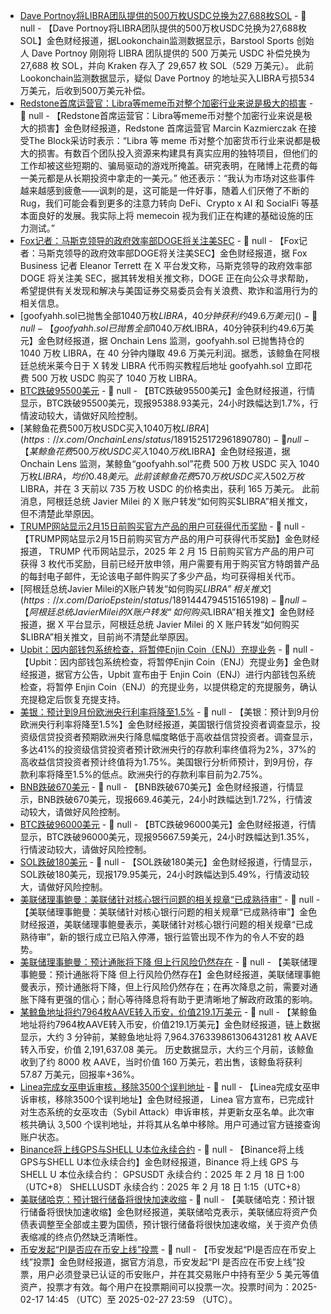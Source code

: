 - [​Dave Portnoy将LIBRA团队提供的500万枚USDC兑换为27,688枚SOL]() - 📰 null - 【​Dave Portnoy将LIBRA团队提供的500万枚USDC兑换为27,688枚SOL】金色财经报道，据Lookonchain监测数据显示，Barstool Sports 创始人 Dave Portnoy 刚刚将 LIBRA 团队提供的 500 万美元 USDC 补偿兑换为 27,688 枚 SOL，并向 Kraken 存入了 29,657 枚 SOL（529 万美元）。 
此前Lookonchain监测数据显示，疑似 Dave Portnoy 的地址买入LIBRA亏损534万美元，后收到500万美元补偿。
- [Redstone首席运营官：Libra等meme币对整个加密行业来说是极大的损害]() - 📰 null - 【Redstone首席运营官：Libra等meme币对整个加密行业来说是极大的损害】金色财经报道，Redstone 首席运营官 Marcin Kazmierczak 在接受The Block采访时表示：“Libra 等 meme 币对整个加密货币行业来说都是极大的损害。有数百个团队投入资源来构建具有真实应用的独特项目，但他们的工作却被这些短期的、骗局驱动的游戏所掩盖。研究表明，在赌博上花费的每一美元都是从长期投资中拿走的一美元。” 
他还表示：“我认为市场对这些事件越来越感到疲惫——讽刺的是，这可能是一件好事，随着人们厌倦了不断的 Rug，我们可能会看到更多的注意力转向 DeFi、Crypto x AI 和 SocialFi 等基本面良好的发展。我实际上将 memecoin 视为我们正在构建的基础设施的压力测试。”
- [Fox记者：马斯克领导的政府效率部DOGE将关注美SEC]() - 📰 null - 【Fox记者：马斯克领导的政府效率部DOGE将关注美SEC】金色财经报道，据 Fox Business 记者 Eleanor Terrett 在 X 平台发文称，马斯克领导的政府效率部 DOGE 将关注美 SEC，据其转发相关推文称，DOGE 正在向公众寻求帮助，希望提供有关发现和解决与美国证券交易委员会有关浪费、欺诈和滥用行为的相关信息。
- [goofyahh.sol已抛售全部1040万枚$LIBRA，40分钟获利约49.6万美元]() - 📰 null - 【goofyahh.sol已抛售全部1040万枚$LIBRA，40分钟获利约49.6万美元】金色财经报道，据 Onchain Lens 监测，goofyahh.sol 已抛售持仓的 1040 万枚 LIBRA，在 40 分钟内赚取 49.6 万美元利润。据悉，该鲸鱼在阿根廷总统米莱今日于 X 转发 LIBRA 代币购买教程后地址 goofyahh.sol 立即花费 500 万枚 USDC 购买了 1040 万枚 LIBRA。
- [BTC跌破95500美元]() - 📰 null - 【BTC跌破95500美元】金色财经报道，行情显示，BTC跌破95500美元，现报95388.93美元，24小时跌幅达到1.7%，行情波动较大，请做好风险控制。
- [某鲸鱼花费500万枚USDC买入1040万枚$LIBRA](https://x.com/OnchainLens/status/1891525172961890780) - 📰 null - 【某鲸鱼花费500万枚USDC买入1040万枚$LIBRA】金色财经报道，据 Onchain Lens 监测，某鲸鱼“goofyahh.sol”花费 500 万枚 USDC 买入 1040 万枚$LIBRA ，均价 0.48 美元。此前该鲸鱼花费 570 万枚 USDC 买入 502 万枚$LIBRA，并在 3 天前以 735 万枚 USDC 的价格卖出，获利 165 万美元。 
此前消息，阿根廷总统 Javier Milei 的 X 账户转发“如何购买$LIBRA”相关推文，但不清楚此举原因。
- [TRUMP网站显示2月15日前购买官方产品的用户可获得代币奖励](https://claim.gettrumpmemes.com/#who-is-eligible) - 📰 null - 【TRUMP网站显示2月15日前购买官方产品的用户可获得代币奖励】金色财经报道， TRUMP 代币网站显示，2025 年 2 月 15 日前购买官方产品的用户可获得 3 枚代币奖励，目前已经开放申领，用户需要有用于购买官方特朗普产品的每封电子邮件，无论该电子邮件购买了多少产品，均可获得相关代币。
- [阿根廷总统Javier Milei的X账户转发“如何购买$LIBRA”相关推文](https://x.com/DarioEpstein/status/1891444794515165198) - 📰 null - 【阿根廷总统Javier Milei的X账户转发“如何购买$LIBRA”相关推文】金色财经报道，据 X 平台显示，阿根廷总统 Javier Milei 的 X 账户转发“如何购买$LIBRA”相关推文，目前尚不清楚此举原因。
- [Upbit：因内部钱包系统检查，将暂停Enjin Coin（ENJ）充提业务](https://upbit.com/service_center/notice?id=4882) - 📰 null - 【Upbit：因内部钱包系统检查，将暂停Enjin Coin（ENJ）充提业务】金色财经报道，据官方公告，Upbit 宣布由于 Enjin Coin（ENJ）进行内部钱包系统检查，将暂停 Enjin Coin（ENJ）的充提业务，以提供稳定的充提服务，确认充提稳定后恢复充提支持。
- [美银：预计到9月份欧洲央行利率将降至1.5%](https://flash.jin10.com/detail/20250217234307132800) - 📰 null - 【美银：预计到9月份欧洲央行利率将降至1.5%】金色财经报道，美国银行信贷投资者调查显示，投资级信贷投资者预期欧洲央行降息幅度略低于高收益信贷投资者。调查显示，多达41%的投资级信贷投资者预计欧洲央行的存款利率终值将为2%，37%的高收益信贷投资者预计终值将为1.75%。美国银行分析师预计，到9月份，存款利率将降至1.5%的低点。欧洲央行的存款利率目前为2.75%。
- [BNB跌破670美元]() - 📰 null - 【BNB跌破670美元】金色财经报道，行情显示，BNB跌破670美元，现报669.46美元，24小时跌幅达到1.72%，行情波动较大，请做好风险控制。
- [BTC跌破96000美元]() - 📰 null - 【BTC跌破96000美元】金色财经报道，行情显示，BTC跌破96000美元，现报95667.59美元，24小时跌幅达到1.35%，行情波动较大，请做好风险控制。
- [SOL跌破180美元]() - 📰 null - 【SOL跌破180美元】金色财经报道，行情显示，SOL跌破180美元，现报179.95美元，24小时跌幅达到5.49%，行情波动较大，请做好风险控制。
- [美联储理事鲍曼：美联储针对核心银行问题的相关规章“已成熟待审”](https://www.cls.cn/detail/1945485) - 📰 null - 【美联储理事鲍曼：美联储针对核心银行问题的相关规章“已成熟待审”】金色财经报道，美联储理事鲍曼表示，美联储针对核心银行问题的相关规章“已成熟待审”，新的银行成立已陷入停滞，银行监管出现不作为的令人不安的趋势。
- [美联储理事鲍曼：预计通胀将下降 但上行风险仍然存在](https://www.cls.cn/detail/1945483) - 📰 null - 【美联储理事鲍曼：预计通胀将下降 但上行风险仍然存在】金色财经报道，美联储理事鲍曼表示，预计通胀将下降，但上行风险仍然存在；在再次降息之前，需要对通胀下降有更强的信心；耐心等待降息将有助于更清晰地了解政府政策的影响。
- [某鲸鱼地址将约7964枚AAVE转入币安，价值219.1万美元](https://etherscan.io/tx/0xe94c508e453f557537ef750ecf8cd2d14101ca351dae2e0f71ce2f51f91f291a) - 📰 null - 【某鲸鱼地址将约7964枚AAVE转入币安，价值219.1万美元】金色财经报道，链上数据显示，大约 3 分钟前，某鲸鱼地址将 7,964.376339861306431281 枚 AAVE 转入币安，价值 2,191,637.08 美元。 
历史数据显示，大约三个月前，该鲸鱼收到了约 8000 枚 AAVE，当时价值 160 万美元，若出售，该鲸鱼将获利 57.87 万美元，回报率+36%。
- [Linea完成女巫申诉审核，移除3500个误判地址](https://x.com/LineaBuild/status/1891500501315047754) - 📰 null - 【Linea完成女巫申诉审核，移除3500个误判地址】金色财经报道， Linea 官方宣布，已完成针对生态系统的女巫攻击（Sybil Attack）申诉审核，并更新女巫名单。此次审核共确认 3,500 个误判地址，并将其从名单中移除。用户可通过官方链接查询账户状态。
- [Binance将上线GPS与SHELL U本位永续合约](https://www.binance.com/en/support/announcement/11ee45a06d054e698f18fe1ed964b401) - 📰 null - 【Binance将上线GPS与SHELL U本位永续合约】金色财经报道，Binance 将上线 GPS 与 SHELL U 本位永续合约： 
GPSUSDT 永续合约：2025 年 2 月 18 日 1:00（UTC+8） 
SHELLUSDT 永续合约：2025 年 2 月 18 日 1:15（UTC+8）
- [美联储哈克：预计银行储备将很快加速收缩](https://www.cls.cn/detail/1945466) - 📰 null - 【美联储哈克：预计银行储备将很快加速收缩】金色财经报道，美联储哈克表示，美联储应将资产负债表调整至全部或主要为国债，预计银行储备将很快加速收缩，关于资产负债表缩减的终点仍然缺乏清晰性。
- [币安发起“PI是否应在币安上线”投票]() - 📰 null - 【币安发起“PI是否应在币安上线”投票】金色财经报道，据官方消息，币安发起“PI 是否应在币安上线”投票，用户必须登录已认证的币安账户，并在其交易账户中持有至少 5 美元等值资产，投票才有效。每个用户在投票期间可以投票一次。投票时间为：2025-02-17 14:45 （UTC）至 2025-02-27 23:59 （UTC）。
